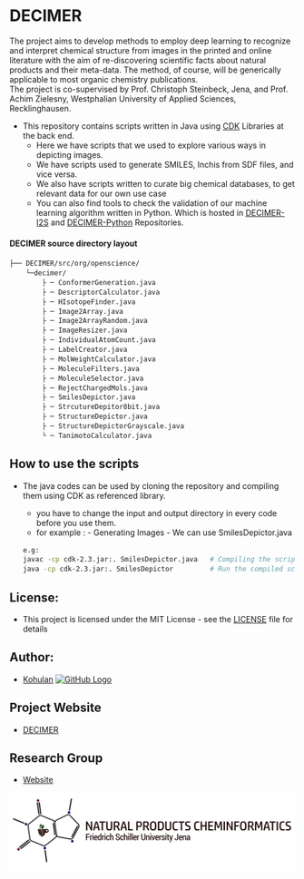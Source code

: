 # DECIMER
The project aims to develop methods to employ deep learning to recognize and interpret chemical structure from images in the printed and online literature with the aim of re-discovering scientific facts about natural products and their meta-data. The method, of course, will be generically applicable to most organic chemistry publications.  
The project is co-supervised by Prof. Christoph Steinbeck, Jena, and Prof. Achim Zielesny, Westphalian University of Applied Sciences, Recklinghausen.

- This repository contains scripts written in Java using [CDK](https://cdk.github.io) Libraries at the back end.
    - Here we have scripts that we used to explore various ways in depicting images. 
    - We have scripts used to generate SMILES, Inchis from SDF files, and vice versa. 
    - We also have scripts written to curate big chemical databases, to get relevant data for our own use case
    - You can also find tools to check the validation of our machine learning algorithm written in Python. Which is hosted in [DECIMER-I2S](https://github.com/Kohulan/DECIMER-Image-to-SMILES) and [DECIMER-Python](https://github.com/Kohulan/Decimer-Python) Repositories.

#### DECIMER source directory layout
```bash
├── DECIMER/src/org/openscience/
    └─decimer/
        ├ ─ ConformerGeneration.java
        ├ ─ DescriptorCalculator.java
        ├ ─ HIsotopeFinder.java
        ├ ─ Image2Array.java
        ├ ─ Image2ArrayRandom.java
        ├ ─ ImageResizer.java
        ├ ─ IndividualAtomCount.java
        ├ ─ LabelCreator.java
        ├ ─ MolWeightCalculator.java
        ├ ─ MoleculeFilters.java
        ├ ─ MoleculeSelector.java
        ├ ─ RejectChargedMols.java
        ├ ─ SmilesDepictor.java
        ├ ─ StrcutureDepitor8bit.java
        ├ ─ StructureDepictor.java
        ├ ─ StructureDepictorGrayscale.java
        └ ─ TanimotoCalculator.java

```
## How to use the scripts
- The java codes can be used by cloning the repository and compiling them using CDK as referenced library.
    - you have to change the input and output directory in every code before you use them.
    - for example : - Generating Images
            - We can use SmilesDepictor.java
            
  ```bash
  e.g: 
  javac -cp cdk-2.3.jar:. SmilesDepictor.java   # Compiling the script on your local directory.
  java -cp cdk-2.3.jar:. SmilesDepictor         # Run the compiled script.
  ```

## License:
- This project is licensed under the MIT License - see the [LICENSE](https://github.com/Kohulan/Decimer-Python/blob/master/LICENSE) file for details

## Author:
- [Kohulan](github.com/Kohulan)
[![GitHub Logo](https://github.com/Kohulan/DECIMER-Image-to-SMILES/raw/master/assets/DECIMER.gif)](https://kohulan.github.io/Decimer-Official-Site/)
## Project Website
- [DECIMER](https://kohulan.github.io/Decimer-Official-Site/)
## Research Group
- [Website](https://cheminf.uni-jena.de)

![GitHub Logo](https://github.com/Kohulan/DECIMER-Image-to-SMILES/blob/master/assets/CheminfGit.png?raw=true)
